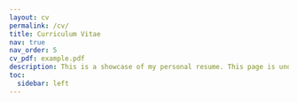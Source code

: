 ```yaml
---
layout: cv
permalink: /cv/
title: Curriculum Vitae
nav: true
nav_order: 5
cv_pdf: example.pdf
description: This is a showcase of my personal resume. This page is under construction.
toc:
  sidebar: left
---
```

